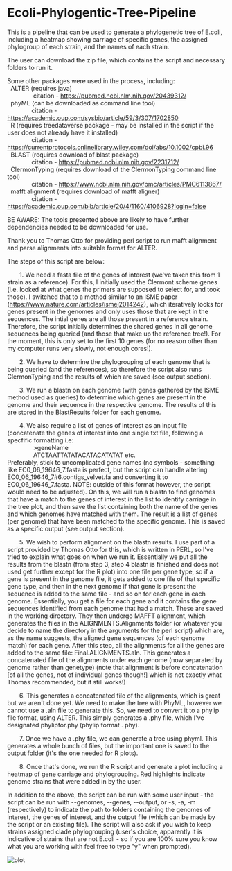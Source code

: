 # Ecoli-Phylogentic-Tree-Pipeline

This is a pipeline that can be used to generate a phylogenetic tree of E.coli, including a heatmap showing carriage of specific genes, the assigned phylogroup of each strain, and the names of each strain.

The user can download the zip file, which contains the script and necessary folders to run it.

Some other packages were used in the process, including:  
&nbsp;&nbsp;ALTER (requires java)  
&emsp;&emsp;&emsp;&emsp; citation - https://pubmed.ncbi.nlm.nih.gov/20439312/  
&nbsp;&nbsp;phyML (can be downloaded as command line tool)  
&emsp;&emsp;&emsp;&emsp;citation - https://academic.oup.com/sysbio/article/59/3/307/1702850  
&nbsp;&nbsp;R (requires treedataverse package - may be installed in the script if the user does not already have it installed)  
&emsp;&emsp;&emsp;&emsp;citation - https://currentprotocols.onlinelibrary.wiley.com/doi/abs/10.1002/cpbi.96  
&nbsp;&nbsp;BLAST (requires download of blast package)  
&emsp;&emsp;&emsp;&emsp;citation - https://pubmed.ncbi.nlm.nih.gov/2231712/  
&nbsp;&nbsp;ClermonTyping (requires download of the ClermonTyping command line tool)  
&emsp;&emsp;&emsp;&emsp;citation - https://www.ncbi.nlm.nih.gov/pmc/articles/PMC6113867/  
&nbsp;&nbsp;mafft alignment (requires download of mafft aligner)  
&emsp;&emsp;&emsp;&emsp;citation - https://academic.oup.com/bib/article/20/4/1160/4106928?login=false  
  
BE AWARE: The tools presented above are likely to have further dependencies needed to be downloaded for use.

Thank you to Thomas Otto for providing perl script to run mafft alignment and parse alignments into suitable format for ALTER.

The steps of this script are below:

&emsp;&emsp;1. We need a fasta file of the genes of interest (we've taken this from 1 strain as a reference). For this, I initially used the Clermont scheme genes (i.e. looked at what genes the primers are supposed to select for, and took those). I switched that to a method similar to an ISME paper (https://www.nature.com/articles/ismej2014242), which iteratively looks for genes present in the genomes and only uses those that are kept in the sequences. The intial genes are all those present in a reference strain. Therefore, the script initially determines the shared genes in all genome sequences being queried (and those that make up the reference tree!). For the moment, this is only set to the first 10 genes (for no reason other than my computer runs very slowly, not enough cores!).
		
&emsp;&emsp;2. We have to determine the phylogrouping of each genome that is being queried (and the references), so therefore the script also runs ClermonTyping and the results of which are saved (see output section).
	
&emsp;&emsp;3. We run a blastn on each genome (with genes gathered by the ISME method used as queries) to determine which genes are present in the genome and their sequence in the respective genome. The results of this are stored in the BlastResults folder for each genome.
	
&emsp;&emsp;4. We also require a list of genes of interest as an input file (concatenate the genes of interest into one single txt file, following a specfific formatting i.e:  
	&emsp;&emsp;&emsp;&emsp;	>geneName  
	&emsp;&emsp;&emsp;&emsp;	ATCTAATTATATACATACATATAT etc.  
Preferably, stick to uncomplicated gene names (no symbols - something like EC0_06_19646_7.fasta is perfect, but the script can handle altering EC0_06_19646_7#6.contigs_velvet.fa and converting it to EC0_06_19646_7.fasta. NOTE: outside of this format however, the script would need to be adjusted). On this, we will run a blastn to find genomes that have a match to the genes of interest in the list to identify carriage in the tree plot, and then save the list containing both the name of the genes and which genomes have matched with them. The result is a list of genes (per genome) that have been matched to the specific genome. This is saved as a specific output (see output section).
	
&emsp;&emsp;5. We wish to perform alignment on the blastn results. I use part of a script provided by Thomas Otto for this, which is written in PERL, so I've tried to explain what goes on when we run it. Essentially we put all the results from the blastn (from step 3, step 4 blastn is finished and does not used get further except for the R plot) into one file per gene type, so if a gene is present in the genome file, it gets added to one file of that specific gene type, and then in the next genome if that gene is present the sequence is added to the same file - and so on for each gene in each genome. Essentially, you get a file for each gene and it contains the gene sequences identified from each genome that had a match. These are saved in the working directory. They then undergo MAFFT alignment, which generates the files in the ALIGNMENTS.Alignments folder (or whatever you decide to name the directory in the arguments for the perl script) which are, as the name suggests, the aligned gene sequences (of each genome match) for each gene. After this step, all the alignments for all the genes are added to the same file: Final.ALIGNMENTS.aln. This generates a concatenated file of the alignments under each genome (now separated by genome rather than genetype) (note that alignment is before concatenation [of all the genes, not of individual genes though!] which is not exactly what Thomas recommended, but it still works!)
	
&emsp;&emsp;6. This generates a concatenated file of the alignments, which is great but we aren't done yet. We need to make the tree with PhyML, however we cannot use a .aln file to generate this. So, we need to convert it to a phylip file format, using ALTER. This simply generates a .phy file, which I've designated phylipfor.phy (phylip format . phy).
	
&emsp;&emsp;7. Once we have a .phy file, we can generate a tree using phyml. This generates a whole bunch of files, but the important one is saved to the output folder (it's the one needed for R plots).
	
&emsp;&emsp;8. Once that's done, we run the R script and generate a plot including a heatmap of gene carriage and phylogrouping. Red highlights indicate genome strains that were added in by the user. 

In addition to the above, the script can be run with some user input - the script can be run with --genomes, --genes, --output, or -s, -a, -m (respectively) to indicate the path to folders containing the genomes of interest, the genes of interest, and the output file (which can be made by the script or an existing file). 
The script will also ask if you wish to keep strains assigned clade phylogrouping (user's choice, apparently it is indicative of strains that are not E.coli - so if you are 100% sure you know what you are working with feel free to type "y" when prompted).

![plot](https://user-images.githubusercontent.com/100131598/163408185-3d2a6ead-d6b0-4d1a-ac76-5c455fefc67f.jpg)
